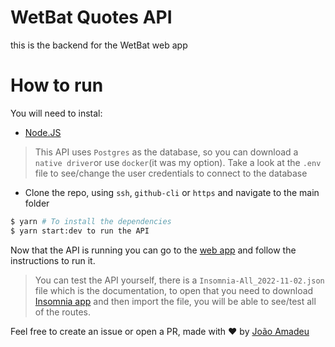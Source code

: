 # WetBat Quotes API

this is the backend for the WetBat web app

# How to run
You will need to instal:

- [Node.JS](https://nodejs.org/en/download/)

> This API uses `Postgres` as the database, so you can download a `native driver`or use `docker`(it was my option). Take a look at the `.env` file to see/change the user credentials to connect to the database

 - Clone the repo, using `ssh`, `github-cli` or `https` and navigate to the main folder

```bash
$ yarn # To install the dependencies
$ yarn start:dev to run the API
```

Now that the API is running you can go to the [web app](https://github.com/jmamadeu/wetbat-travel-front-end) and follow the instructions to run it.

> You can test the API yourself, there is a `Insomnia-All_2022-11-02.json` file which is the documentation, to open that you need to download [Insomnia app](https://insomnia.rest/download) and then import the file, you will be able to see/test all of the routes.

Feel free to create an issue or open a PR, made with :heart: by [João Amadeu](https://twitter.com/jmamadeu)